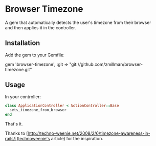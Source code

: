 # Browser Timezone #

A gem that automatically detects the user's timezone from their browser and then applies it in the controller.

## Installation ##

Add the gem to your Gemfile:

  gem 'browser-timezone', :git => "git://github.com/zmillman/browser-timezone.git"

## Usage ##

In your controller:

  ```ruby
  class ApplicationController < ActionController::Base
    sets_timezone_from_browser
  end
  ````
  
That's it.

Thanks to [http://techno-weenie.net/2008/2/6/timezone-awareness-in-rails/](technoweenie's article) for the inspiration.
